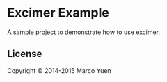 # Excimer Example

A sample project to demonstrate how to use excimer.

## License

Copyright © 2014-2015 Marco Yuen
